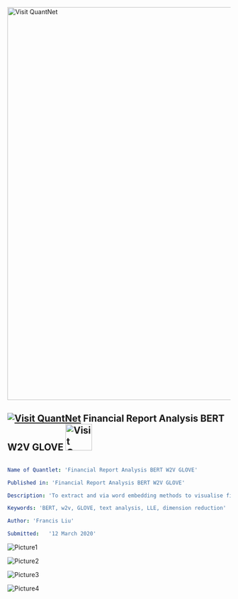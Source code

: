 [<img src="https://github.com/QuantLet/Styleguide-and-FAQ/blob/master/pictures/banner.png" width="888" alt="Visit QuantNet">](http://quantlet.de/)

## [<img src="https://github.com/QuantLet/Styleguide-and-FAQ/blob/master/pictures/qloqo.png" alt="Visit QuantNet">](http://quantlet.de/) **Financial Report Analysis BERT W2V GLOVE** [<img src="https://github.com/QuantLet/Styleguide-and-FAQ/blob/master/pictures/QN2.png" width="60" alt="Visit QuantNet 2.0">](http://quantlet.de/)

```yaml

Name of Quantlet: 'Financial Report Analysis BERT W2V GLOVE'

Published in: 'Financial Report Analysis BERT W2V GLOVE'

Description: 'To extract and via word embedding methods to visualise financial reports.'

Keywords: 'BERT, w2v, GLOVE, text analysis, LLE, dimension reduction'

Author: 'Francis Liu'

Submitted:   '12 March 2020'

```

![Picture1](LLE_BERT.png)

![Picture2](LLE_glove.png)

![Picture3](LLE_reduce_firm_reports.png)

![Picture4](LLE_w2v.png)